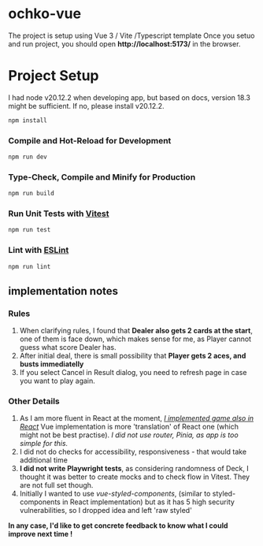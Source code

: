 # ochko-vue

The project is setup using Vue 3 / Vite /Typescript template
Once you setuo and run project, you should open **http://localhost:5173/** in the browser.

# Project Setup

I had node v20.12.2 when developing app, but based on docs, version 18.3 might be sufficient. If no, please install v20.12.2.

```sh
npm install
```

### Compile and Hot-Reload for Development

```sh
npm run dev
```

### Type-Check, Compile and Minify for Production

```sh
npm run build
```

### Run Unit Tests with [Vitest](https://vitest.dev/)

```sh
npm run test
```

### Lint with [ESLint](https://eslint.org/)

```sh
npm run lint
```

## implementation notes

### Rules

1. When clarifying rules, I found that **Dealer also gets 2 cards at the start**, one of them is face down, which makes sense for me, as Player cannot guess what score Dealer has.
2. After initial deal, there is small possibility that **Player gets 2 aces, and busts immediatelly**
3. If you select Cancel in Result dialog, you need to refresh page in case you want to play again.

### Other Details

1. As I am more fluent in React at the moment, _[I implemented game also in React](git@github.com:voverushka/ochko.git)_
   Vue implementation is more 'translation' of React one (which might not be best practise). _I did not use router, Pinia, as app is too simple for this._
2. I did not do checks for accessibility, responsiveness - that would take additional time
3. **I did not write Playwright tests**, as considering randomness of Deck, I thought it was better to create mocks and to check flow in Vitest. They are not full set though.
4. Initially I wanted to use _vue-styled-components_, (similar to styled-components in React implementation) but as it has 5 high security vulnerabilities, so I dropped idea and left 'raw styled'

**In any case, I'd like to get concrete feedback to know what I could improve next time !**
